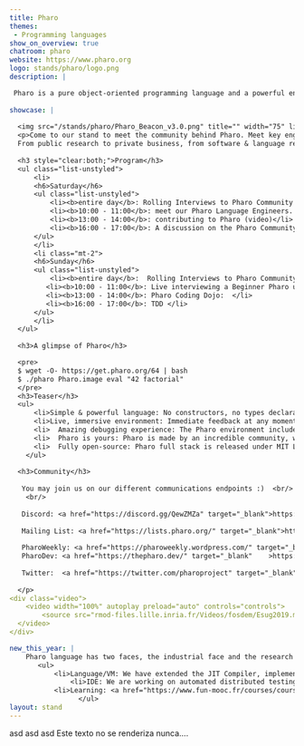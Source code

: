 ```yaml
---
title: Pharo
themes:
 - Programming languages 
show_on_overview: true
chatroom: pharo
website: https://www.pharo.org
logo: stands/pharo/logo.png
description: |

 Pharo is a pure object-oriented programming language and a powerful environment, focused on simplicity and immediate feedback (think IDE and OS rolled into one). 
 
showcase: |
  
  <img src="/stands/pharo/Pharo_Beacon_v3.0.png" title="" width="75" link="https://www.pharo.org" target="_blank" style="float:left; margin-top:-30px;" />
  <p>Come to our stand to meet the community behind Pharo. Meet key engineers and researchers behind the language development. Meet the rich multiple communities that pharo hubs, from radically different origins. 
  From public research to private business, from software & language research & development to  human rights hacktivism, Pharo community is a really rich meltingpot of international technological improvement, political struggle and beautiful human exchange!   </p>
  
  <h3 style="clear:both;">Program</h3>
  <ul class="list-unstyled">
      <li>
      <h6>Saturday</h6>
      <ul class="list-unstyled">
          <li><b>entire day</b>: Rolling Interviews to Pharo Community Members</li>
          <li><b>10:00 - 11:00</b>: meet our Pharo Language Engineers. (chat & video)</li>
          <li><b>13:00 - 14:00</b>: contributing to Pharo (video)</li>
          <li><b>16:00 - 17:00</b>: A discussion on the Pharo Community(chat & video)</li>
      </ul>
      </li>
      <li class="mt-2">
      <h6>Sunday</h6>
      <ul class="list-unstyled">
          <li><b>entire day</b>:  Rolling Interviews to Pharo Community Members</li>
         <li><b>10:00 - 11:00</b>: Live interviewing a Beginner Pharo user. (chat & video)</li>
         <li><b>13:00 - 14:00</b>: Pharo Coding Dojo:  </li>
         <li><b>16:00 - 17:00</b>: TDD </li>
      </ul>
      </li>
  </ul>
  
  <h3>A glimpse of Pharo</h3>

  <pre>
  $ wget -O- https://get.pharo.org/64 | bash 
  $ ./pharo Pharo.image eval "42 factorial"
  </pre>
  <h3>Teaser</h3>
  <ul>
      <li>Simple & powerful language: No constructors, no types declaration, no interfaces, no primitive types. Yet a powerful and elegant language with a full syntax fitting in one postcard! Pharo is objects and messages all the way down.
      <li>Live, immersive environment: Immediate feedback at any moment of your development: Developing, testing, debugging. Even in production environments, you will never be stuck in compiling and deploying steps again!
      <li>  Amazing debugging experience: The Pharo environment includes a debugger unlike anything you've seen before. It allows you to step through code, restart the execution of methods, create methods on the fly, and much more!
      <li>  Pharo is yours: Pharo is made by an incredible community, with more than 100 contributors for the last revision of the platform and hundreds of people contributing constantly with frameworks and libraries.
      <li>  Fully open-source: Pharo full stack is released under MIT License and available on GitHub
    </ul>
  
  <h3>Community</h3>
  
   You may join us on our different communications endpoints :)  <br/>
    <br/>
  
   Discord: <a href="https://discord.gg/QewZMZa" target="_blank">https://discord.gg/QewZMZa</a> <br/>
  
   Mailing List: <a href="https://lists.pharo.org/" target="_blank">https://lists.pharo.org/</a> <br/>
  
   PharoWeekly: <a href="https://pharoweekly.wordpress.com/" target="_blank">https://pharoweekly.wordpress.com/</a> <br/>
   PharoDev: <a href="https://thepharo.dev/" target="_blank"	>https://thepharo.dev/</a> <br/>
  
   Twitter:  <a href="https://twitter.com/pharoproject" target="_blank"	>@pharoproject</a> <br/>
  
  </p>  
<div class="video">
	<video width="100%" autoplay preload="auto" controls="controls">
		<source src="rmod-files.lille.inria.fr/Videos/fosdem/Esug2019.mp4" type='video/mp4;' />
  </video>
</div>

new_this_year: |
    Pharo language has two faces, the industrial face and the research face. This last year we have been brewing many new things.
       <ul>      
           <li>Language/VM: We have extended the JIT Compiler, implemented a large battery of tests. Extend it to ARM64bits. We implemented a new system for threaded FFI calls, that allow us to have partial parallelism. We added new technologies on concurrent programming, that allow consistent definition of tasks and at some point binding with FFI threads if it is the case.
               <li>IDE: We are working on automated distributed testing for reduce the testing time of the projects, allowing the developers to quickly run tests on development. We have been developing bindings to GTK, and extending our own IDE to have multiple bindings (so far, GTK and Morphic -a native approach-). We are beta testing our new debugger, and inspecting tools for live programming development. Including replay, object specific debugging, and other state of the art features. We implemented a markdown subset parser and rendered for having the language comments written in markdown
           <li>Learning: <a href="https://www.fun-mooc.fr/courses/course-v1:inria+41024+session01/about">Full new Mooc online</a>
                 </ul>
layout: stand
---
```



asd asd asd Este texto no se renderiza nunca.... 


